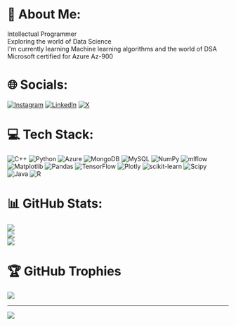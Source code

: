 # 💫 About Me:
Intellectual Programmer<br>Exploring the world of Data Science <br>I'm currently learning Machine learning algorithms and the world of DSA<br>Microsoft certified for Azure Az-900


# 🌐 Socials:
[![Instagram](https://img.shields.io/badge/Instagram-%23E4405F.svg?logo=Instagram&logoColor=white)](https://instagram.com/ezterminator) [![LinkedIn](https://img.shields.io/badge/LinkedIn-%230077B5.svg?logo=linkedin&logoColor=white)](https://linkedin.com/in/siddhesh-asati) [![X](https://img.shields.io/badge/X-black.svg?logo=X&logoColor=white)](https://x.com/SiddheshAsati) 

# 💻 Tech Stack:
![C++](https://img.shields.io/badge/c++-%2300599C.svg?style=flat-square&logo=c%2B%2B&logoColor=white) ![Python](https://img.shields.io/badge/python-3670A0?style=flat-square&logo=python&logoColor=ffdd54) ![Azure](https://img.shields.io/badge/azure-%230072C6.svg?style=flat-square&logo=microsoftazure&logoColor=white) ![MongoDB](https://img.shields.io/badge/MongoDB-%234ea94b.svg?style=flat-square&logo=mongodb&logoColor=white) ![MySQL](https://img.shields.io/badge/mysql-%2300000f.svg?style=flat-square&logo=mysql&logoColor=white) ![NumPy](https://img.shields.io/badge/numpy-%23013243.svg?style=flat-square&logo=numpy&logoColor=white) ![mlflow](https://img.shields.io/badge/mlflow-%23d9ead3.svg?style=flat-square&logo=numpy&logoColor=blue) ![Matplotlib](https://img.shields.io/badge/Matplotlib-%23ffffff.svg?style=flat-square&logo=Matplotlib&logoColor=black) ![Pandas](https://img.shields.io/badge/pandas-%23150458.svg?style=flat-square&logo=pandas&logoColor=white) ![TensorFlow](https://img.shields.io/badge/TensorFlow-%23FF6F00.svg?style=flat-square&logo=TensorFlow&logoColor=white) ![Plotly](https://img.shields.io/badge/Plotly-%233F4F75.svg?style=flat-square&logo=plotly&logoColor=white) ![scikit-learn](https://img.shields.io/badge/scikit--learn-%23F7931E.svg?style=flat-square&logo=scikit-learn&logoColor=white) ![Scipy](https://img.shields.io/badge/SciPy-%230C55A5.svg?style=flat-square&logo=scipy&logoColor=%white) ![Java](https://img.shields.io/badge/java-%23ED8B00.svg?style=flat-square&logo=openjdk&logoColor=white) ![R](https://img.shields.io/badge/r-%23276DC3.svg?style=flat-square&logo=r&logoColor=white)
# 📊 GitHub Stats:
![](https://github-readme-stats.vercel.app/api?username=cidhesh&theme=dark&hide_border=false&include_all_commits=true&count_private=false)<br/>
![](https://github-readme-streak-stats.herokuapp.com/?user=cidhesh&theme=dark&hide_border=false)<br/>
![](https://github-readme-stats.vercel.app/api/top-langs/?username=cidhesh&theme=dark&hide_border=false&include_all_commits=true&count_private=false&layout=compact)

# 🏆 GitHub Trophies
![](https://github-profile-trophy.vercel.app/?username=cidhesh&theme=radical&no-frame=false&no-bg=false&margin-w=4)

---
[![](https://visitcount.itsvg.in/api?id=cidhesh&icon=1&color=12)](https://visitcount.itsvg.in)

<!-- Proudly created with GPRM ( https://gprm.itsvg.in ) -->

